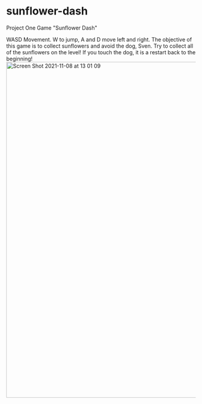 # sunflower-dash
Project One Game
"Sunflower Dash"

WASD Movement. W to jump, A and D move left and right.
The objective of this game is to collect sunflowers and avoid the dog, Sven. Try to collect all
of the sunflowers on the level! If you touch the dog, it is a restart back to the beginning!
<img width="891" alt="Screen Shot 2021-11-08 at 13 01 09" src="https://user-images.githubusercontent.com/82485216/141840418-77b6c240-5168-41c1-b760-c58ea43bb2b3.png">
